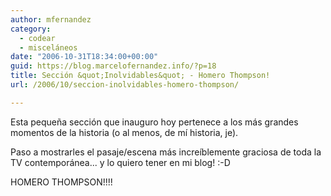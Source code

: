 ```yaml
---
author: mfernandez
category:
  - codear
  - misceláneos
date: "2006-10-31T18:34:00+00:00"
guid: https://blog.marcelofernandez.info/?p=18
title: Sección &quot;Inolvidables&quot; - Homero Thompson!
url: /2006/10/seccion-inolvidables-homero-thompson/

---
```

Esta pequeña sección que inauguro hoy pertenece a los más grandes momentos de la historia (o al menos, de mí historia, je).

Paso a mostrarles el pasaje/escena más increíblemente graciosa de toda la TV contemporánea... y lo quiero tener en mi blog! :-D

HOMERO THOMPSON!!!!  

